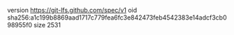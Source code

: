 version https://git-lfs.github.com/spec/v1
oid sha256:a1c199b8869aad1717c779fea6fc3e842473feb4542383e14adcf3cb098955f0
size 2531
